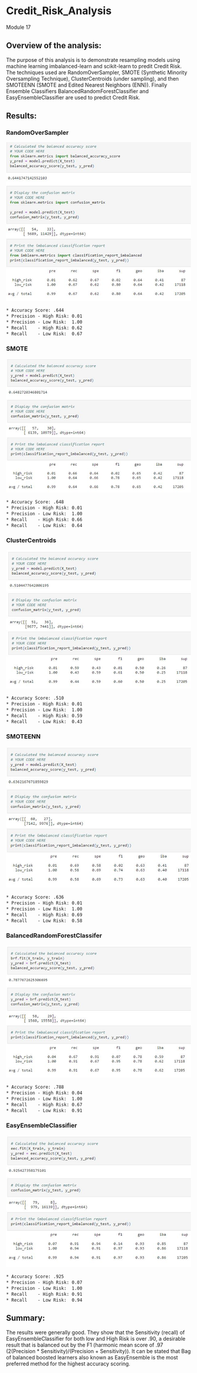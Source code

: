 # Credit_Risk_Analysis
Module 17 

## Overview of the analysis:
The purpose of this analysis is to demonstrate resampling models using machine learning imbalanced-learn and scikit-learn to predit Credit Risk.   The techniques used are RandomOverSampler, SMOTE (Synthetic Minority Oversampling Technique), ClusterCentroids (under sampling), and then SMOTEENN (SMOTE and Edited Nearest Neighbors (ENN)).  Finally Ensemble Classifiers BalancedRandomForestClassifier and EasyEnsembleClassifier are used to predict Credit Risk.

## Results:

   ### RandomOverSampler

![RandomOverSampler](Resources/RandomOverSampler.JPG)

    * Accuracy Score: .644
    * Precision - High Risk: 0.01
    * Precision - Low Risk:  1.00
    * Recall    - High Risk: 0.62
    * Recall    - Low Risk:  0.67

   ### SMOTE

![SMOTE](Resources/SMOTE.JPG)

    * Accuracy Score: .648
    * Precision - High Risk: 0.01
    * Precision - Low Risk:  1.00
    * Recall    - High Risk: 0.66
    * Recall    - Low Risk:  0.64

   ### ClusterCentroids

![ClusterCentroids](Resources/ClusterCentroids.JPG)

    * Accuracy Score: .510
    * Precision - High Risk: 0.01
    * Precision - Low Risk:  1.00
    * Recall    - High Risk: 0.59
    * Recall    - Low Risk:  0.43

   ### SMOTEENN

![SMOTEENN](Resources/SMOTEENN.JPG)

    * Accuracy Score: .636
    * Precision - High Risk: 0.01
    * Precision - Low Risk:  1.00
    * Recall    - High Risk: 0.69
    * Recall    - Low Risk:  0.58

   ### BalancedRandomForestClassifer

![BalancedRandomForestClassifer](Resources/BalancedRandomForestClassifer.JPG)

    * Accuracy Score: .788
    * Precision - High Risk: 0.04
    * Precision - Low Risk:  1.00
    * Recall    - High Risk: 0.67
    * Recall    - Low Risk:  0.91

   ### EasyEnsembleClassifier

![EasyEnsembleClassifier](Resources/EasyEnsembleClassifier.JPG)

    * Accuracy Score: .925
    * Precision - High Risk: 0.07
    * Precision - Low Risk:  1.00
    * Recall    - High Risk: 0.91
    * Recall    - Low Risk:  0.94

## Summary:
The results were generally good.   They show that the Sensitivity (recall) of EasyEnsembleClassifier for both low and High Risk is over .90, a desirable result that is balanced out by the F1 (harmonic mean score of .97 (2(Precision * Sensitivity)/(Precision + Sensitivity)). It can be stated that Bag of balanced boosted learners also known as EasyEnsemble is the most preferred method for the highest accuracy scoring.
